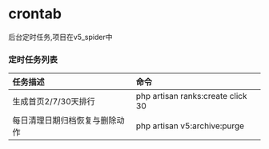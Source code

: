 # crontab
后台定时任务,项目在v5_spider中

### 定时任务列表

| 任务描述         |   命令   | 
| :--------   | :---------  |
|生成首页2/7/30天排行| php artisan ranks:create click 30 |  
|每日清理日期归档恢复与删除动作| php artisan v5:archive:purge | 
